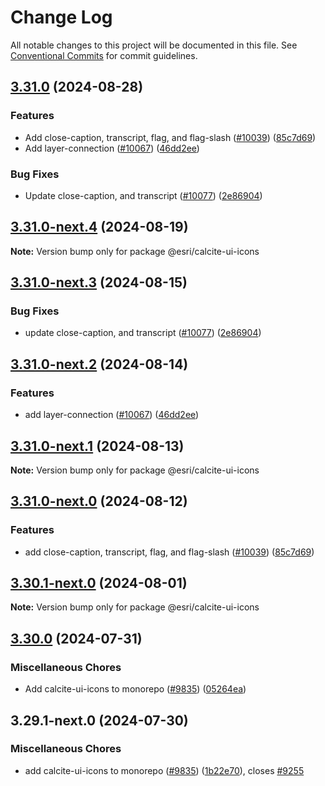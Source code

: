 # Change Log

All notable changes to this project will be documented in this file.
See [Conventional Commits](https://conventionalcommits.org) for commit guidelines.

## [3.31.0](https://github.com/Esri/calcite-design-system/compare/@esri/calcite-ui-icons@3.30.0...@esri/calcite-ui-icons@3.31.0) (2024-08-28)


### Features

* Add close-caption, transcript, flag, and flag-slash ([#10039](https://github.com/Esri/calcite-design-system/issues/10039)) ([85c7d69](https://github.com/Esri/calcite-design-system/commit/85c7d6972090f40827eaacc22f919f6537847b58))
* Add layer-connection ([#10067](https://github.com/Esri/calcite-design-system/issues/10067)) ([46dd2ee](https://github.com/Esri/calcite-design-system/commit/46dd2ee7f99c1126da07e583f26bfe800ef85275))


### Bug Fixes

* Update close-caption, and transcript ([#10077](https://github.com/Esri/calcite-design-system/issues/10077)) ([2e86904](https://github.com/Esri/calcite-design-system/commit/2e869042c51c9ec87202ac8e1531b9a69fad13f1))

## [3.31.0-next.4](https://github.com/Esri/calcite-design-system/compare/@esri/calcite-ui-icons@3.31.0-next.3...@esri/calcite-ui-icons@3.31.0-next.4) (2024-08-19)

**Note:** Version bump only for package @esri/calcite-ui-icons

## [3.31.0-next.3](https://github.com/Esri/calcite-design-system/compare/@esri/calcite-ui-icons@3.31.0-next.2...@esri/calcite-ui-icons@3.31.0-next.3) (2024-08-15)

### Bug Fixes

- update close-caption, and transcript ([#10077](https://github.com/Esri/calcite-design-system/issues/10077)) ([2e86904](https://github.com/Esri/calcite-design-system/commit/2e869042c51c9ec87202ac8e1531b9a69fad13f1))

## [3.31.0-next.2](https://github.com/Esri/calcite-design-system/compare/@esri/calcite-ui-icons@3.31.0-next.1...@esri/calcite-ui-icons@3.31.0-next.2) (2024-08-14)

### Features

- add layer-connection ([#10067](https://github.com/Esri/calcite-design-system/issues/10067)) ([46dd2ee](https://github.com/Esri/calcite-design-system/commit/46dd2ee7f99c1126da07e583f26bfe800ef85275))

## [3.31.0-next.1](https://github.com/Esri/calcite-design-system/compare/@esri/calcite-ui-icons@3.31.0-next.0...@esri/calcite-ui-icons@3.31.0-next.1) (2024-08-13)

**Note:** Version bump only for package @esri/calcite-ui-icons

## [3.31.0-next.0](https://github.com/Esri/calcite-design-system/compare/@esri/calcite-ui-icons@3.30.1-next.0...@esri/calcite-ui-icons@3.31.0-next.0) (2024-08-12)

### Features

- add close-caption, transcript, flag, and flag-slash ([#10039](https://github.com/Esri/calcite-design-system/issues/10039)) ([85c7d69](https://github.com/Esri/calcite-design-system/commit/85c7d6972090f40827eaacc22f919f6537847b58))

## [3.30.1-next.0](https://github.com/Esri/calcite-design-system/compare/@esri/calcite-ui-icons@3.29.1-next.0...@esri/calcite-ui-icons@3.30.1-next.0) (2024-08-01)

**Note:** Version bump only for package @esri/calcite-ui-icons

## [3.30.0](https://github.com/Esri/calcite-design-system/compare/@esri/calcite-ui-icons-v3.29.0...@esri/calcite-ui-icons@3.30.0) (2024-07-31)

### Miscellaneous Chores

- Add calcite-ui-icons to monorepo ([#9835](https://github.com/Esri/calcite-design-system/issues/9835)) ([05264ea](https://github.com/Esri/calcite-design-system/commit/05264ea84d1c0d88d2878c33434a4166f2f5f532))

## 3.29.1-next.0 (2024-07-30)

### Miscellaneous Chores

- add calcite-ui-icons to monorepo ([#9835](https://github.com/Esri/calcite-design-system/issues/9835)) ([1b22e70](https://github.com/Esri/calcite-design-system/commit/1b22e70ec1662138c17d1a9e4c6a79d87794c4ef)), closes [#9255](https://github.com/Esri/calcite-design-system/issues/9255)
